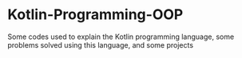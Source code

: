 # Kotlin-Programming-OOP
Some codes used to explain the Kotlin programming language, some problems solved using this language, and some projects
